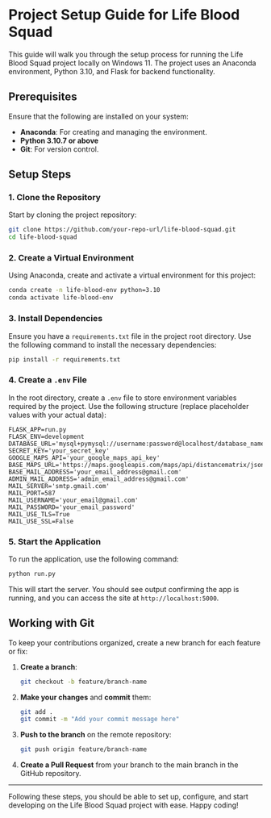 # Project Setup Guide for Life Blood Squad

This guide will walk you through the setup process for running the Life Blood Squad project locally on Windows 11. 
The project uses an Anaconda environment, Python 3.10, and Flask for backend functionality.

## Prerequisites

Ensure that the following are installed on your system:

- **Anaconda**: For creating and managing the environment.
- **Python 3.10.7 or above**
- **Git**: For version control.

## Setup Steps

### 1. Clone the Repository

Start by cloning the project repository:

```bash
git clone https://github.com/your-repo-url/life-blood-squad.git
cd life-blood-squad
```

### 2. Create a Virtual Environment

Using Anaconda, create and activate a virtual environment for this project:

```bash
conda create -n life-blood-env python=3.10
conda activate life-blood-env
```

### 3. Install Dependencies

Ensure you have a `requirements.txt` file in the project root directory. Use the following command to install the necessary dependencies:

```bash
pip install -r requirements.txt
```

### 4. Create a `.env` File

In the root directory, create a `.env` file to store environment variables required by the project. Use the following structure (replace placeholder values with your actual data):

```plaintext
FLASK_APP=run.py
FLASK_ENV=development
DATABASE_URL='mysql+pymysql://username:password@localhost/database_name'
SECRET_KEY='your_secret_key'
GOOGLE_MAPS_API='your_google_maps_api_key'
BASE_MAPS_URL='https://maps.googleapis.com/maps/api/distancematrix/json'
BASE_MAIL_ADDRESS='your_email_address@gmail.com'
ADMIN_MAIL_ADDRESS='admin_email_address@gmail.com'
MAIL_SERVER='smtp.gmail.com'
MAIL_PORT=587
MAIL_USERNAME='your_email@gmail.com'
MAIL_PASSWORD='your_email_password'
MAIL_USE_TLS=True
MAIL_USE_SSL=False
```

### 5. Start the Application

To run the application, use the following command:

```bash
python run.py
```

This will start the server. You should see output confirming the app is running, and you can access the site at `http://localhost:5000`.

## Working with Git

To keep your contributions organized, create a new branch for each feature or fix:

1. **Create a branch**:

   ```bash
   git checkout -b feature/branch-name
   ```

2. **Make your changes** and **commit** them:

   ```bash
   git add .
   git commit -m "Add your commit message here"
   ```

3. **Push to the branch** on the remote repository:

   ```bash
   git push origin feature/branch-name
   ```

4. **Create a Pull Request** from your branch to the main branch in the GitHub repository.

---

Following these steps, you should be able to set up, configure, and start developing on the Life Blood Squad project with ease. Happy coding!

